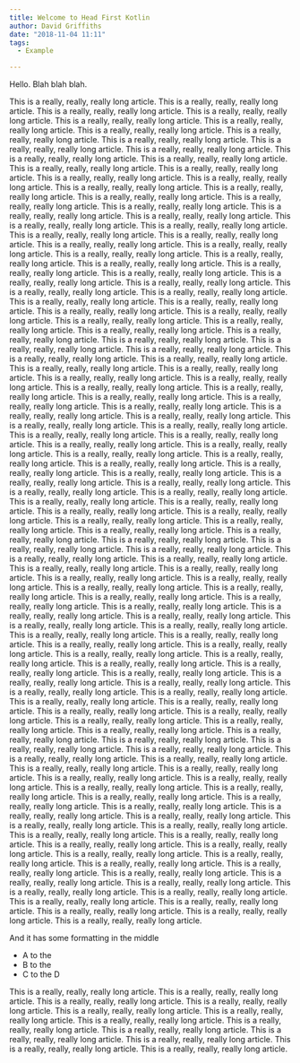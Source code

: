 ```yaml
---
title: Welcome to Head First Kotlin
author: David Griffiths
date: "2018-11-04 11:11"
tags:
  - Example

---
```

Hello. Blah blah blah.

This is a really, really, really long article.
This is a really, really, really long article.
This is a really, really, really long article.
This is a really, really, really long article.
This is a really, really, really long article.
This is a really, really, really long article.
This is a really, really, really long article.
This is a really, really, really long article.
This is a really, really, really long article.
This is a really, really, really long article.
This is a really, really, really long article.
This is a really, really, really long article.
This is a really, really, really long article.
This is a really, really, really long article.
This is a really, really, really long article.
This is a really, really, really long article.
This is a really, really, really long article.
This is a really, really, really long article.
This is a really, really, really long article.
This is a really, really, really long article.
This is a really, really, really long article.
This is a really, really, really long article.
This is a really, really, really long article.
This is a really, really, really long article.
This is a really, really, really long article.
This is a really, really, really long article.
This is a really, really, really long article.
This is a really, really, really long article.
This is a really, really, really long article.
This is a really, really, really long article.
This is a really, really, really long article.
This is a really, really, really long article.
This is a really, really, really long article.
This is a really, really, really long article.
This is a really, really, really long article.
This is a really, really, really long article.
This is a really, really, really long article.
This is a really, really, really long article.
This is a really, really, really long article.
This is a really, really, really long article.
This is a really, really, really long article.
This is a really, really, really long article.
This is a really, really, really long article.
This is a really, really, really long article.
This is a really, really, really long article.
This is a really, really, really long article.
This is a really, really, really long article.
This is a really, really, really long article.
This is a really, really, really long article.
This is a really, really, really long article.
This is a really, really, really long article.
This is a really, really, really long article.
This is a really, really, really long article.
This is a really, really, really long article.
This is a really, really, really long article.
This is a really, really, really long article.
This is a really, really, really long article.
This is a really, really, really long article.
This is a really, really, really long article.
This is a really, really, really long article.
This is a really, really, really long article.
This is a really, really, really long article.
This is a really, really, really long article.
This is a really, really, really long article.
This is a really, really, really long article.
This is a really, really, really long article.
This is a really, really, really long article.
This is a really, really, really long article.
This is a really, really, really long article.
This is a really, really, really long article.
This is a really, really, really long article.
This is a really, really, really long article.
This is a really, really, really long article.
This is a really, really, really long article.
This is a really, really, really long article.
This is a really, really, really long article.
This is a really, really, really long article.
This is a really, really, really long article.
This is a really, really, really long article.
This is a really, really, really long article.
This is a really, really, really long article.
This is a really, really, really long article.
This is a really, really, really long article.
This is a really, really, really long article.
This is a really, really, really long article.
This is a really, really, really long article.
This is a really, really, really long article.
This is a really, really, really long article.
This is a really, really, really long article.
This is a really, really, really long article.
This is a really, really, really long article.
This is a really, really, really long article.
This is a really, really, really long article.
This is a really, really, really long article.
This is a really, really, really long article.
This is a really, really, really long article.
This is a really, really, really long article.
This is a really, really, really long article.
This is a really, really, really long article.
This is a really, really, really long article.
This is a really, really, really long article.
This is a really, really, really long article.
This is a really, really, really long article.
This is a really, really, really long article.
This is a really, really, really long article.
This is a really, really, really long article.
This is a really, really, really long article.
This is a really, really, really long article.
This is a really, really, really long article.
This is a really, really, really long article.
This is a really, really, really long article.
This is a really, really, really long article.
This is a really, really, really long article.
This is a really, really, really long article.
This is a really, really, really long article.
This is a really, really, really long article.
This is a really, really, really long article.
This is a really, really, really long article.
This is a really, really, really long article.
This is a really, really, really long article.
This is a really, really, really long article.
This is a really, really, really long article.
This is a really, really, really long article.
This is a really, really, really long article.
This is a really, really, really long article.
This is a really, really, really long article.
This is a really, really, really long article.
This is a really, really, really long article.
This is a really, really, really long article.
This is a really, really, really long article.
This is a really, really, really long article.
This is a really, really, really long article.
This is a really, really, really long article.
This is a really, really, really long article.
This is a really, really, really long article.
This is a really, really, really long article.
This is a really, really, really long article.
This is a really, really, really long article.
This is a really, really, really long article.
This is a really, really, really long article.
This is a really, really, really long article.
This is a really, really, really long article.
This is a really, really, really long article.
This is a really, really, really long article.
This is a really, really, really long article.
This is a really, really, really long article.
This is a really, really, really long article.
This is a really, really, really long article.
This is a really, really, really long article.
This is a really, really, really long article.
This is a really, really, really long article.
This is a really, really, really long article.
This is a really, really, really long article.
This is a really, really, really long article.
This is a really, really, really long article.
This is a really, really, really long article.
This is a really, really, really long article.
This is a really, really, really long article.
This is a really, really, really long article.
This is a really, really, really long article.
This is a really, really, really long article.

And it has some formatting in the middle

* A to the 
* B to the 
* C to the D

This is a really, really, really long article.
This is a really, really, really long article.
This is a really, really, really long article.
This is a really, really, really long article.
This is a really, really, really long article.
This is a really, really, really long article.
This is a really, really, really long article.
This is a really, really, really long article.
This is a really, really, really long article.
This is a really, really, really long article.
This is a really, really, really long article.
This is a really, really, really long article.
This is a really, really, really long article.
